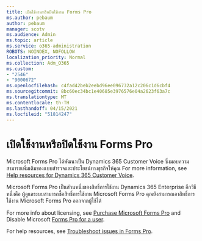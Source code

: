 ```yaml
---
title: เปิดใช้งานหรือปิดใช้งาน Forms Pro
ms.author: pebaum
author: pebaum
manager: scotv
ms.audience: Admin
ms.topic: article
ms.service: o365-administration
ROBOTS: NOINDEX, NOFOLLOW
localization_priority: Normal
ms.collection: Adm_O365
ms.custom:
- "2546"
- "9000672"
ms.openlocfilehash: c4fad42beb2eebd96ee096732a12c206c1d6cbf4
ms.sourcegitcommit: 8bc60ec34bc1e40685e3976576e04a2623f63a7c
ms.translationtype: MT
ms.contentlocale: th-TH
ms.lasthandoff: 04/15/2021
ms.locfileid: "51814247"
---
```

# <a name="enable-or-disable-forms-pro"></a>เปิดใช้งานหรือปิดใช้งาน Forms Pro

Microsoft Forms Pro ได้พัฒนาเป็น Dynamics 365 Customer Voice ซึ่งมอบความสามารถเพิ่มเติมของแบบสํารวจและประโยชน์ทางธุรกิจให้คุณ For more information, see [Help resources for Dynamics 365 Customer Voice](https://go.microsoft.com/fwlink/p/?linkid=2128357).  

Microsoft Forms Pro เป็นส่วนหนึ่งของสิทธิ์การใช้งาน Dynamics 365 Enterprise อีกวิธีหนึ่งคือ ผู้ดูแลระบบสามารถซื้อสิทธิ์การใช้งาน Microsoft Forms Pro คุณยังสามารถเอาสิทธิ์การใช้งาน Microsoft Forms Pro ออกจากผู้ใช้ได้  

For more info about licensing, see [Purchase Microsoft Forms Pro](https://docs.microsoft.com/forms-pro/purchase#purchase-microsoft-forms-pro-for-users-in-a-dynamics-365-tenant) and Disable Microsoft [Forms Pro for a user](https://docs.microsoft.com/forms-pro/purchase#disable-microsoft-forms-pro-for-a-user-1).
  
For help resources, see [Troubleshoot issues in Forms Pro](https://docs.microsoft.com/forms-pro/troubleshoot).